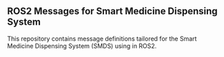 ## ROS2 Messages for Smart Medicine Dispensing System

This repository contains message definitions tailored for the Smart Medicine Dispensing System (SMDS) using in ROS2. 
